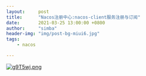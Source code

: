 ```yaml
---
layout:     post
title:      "Nacos注册中心:nacos-client服务注册与订阅"
date:       2021-03-25 13:00:00 +0800
author:     "simba"
header-img: "img/post-bg-miui6.jpg"
tags:
    - nacos

---
```




[![g9T5wj.png](https://z3.ax1x.com/2021/04/27/g9T5wj.png)](https://imgtu.com/i/g9T5wj)